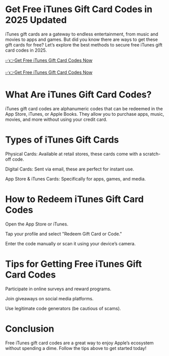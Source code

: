 # Get Free iTunes Gift Card Codes in 2025 Updated
iTunes gift cards are a gateway to endless entertainment, from music and movies to apps and games. But did you know there are ways to get these gift cards for free? Let’s explore the best methods to secure free iTunes gift card codes in 2025.

[✅👉Get Free iTunes Gift Card Codes Now](https://appbitly.com/funtenig)

[✅👉Get Free iTunes Gift Card Codes Now](https://appbitly.com/funtenig)

# What Are iTunes Gift Card Codes?
iTunes gift card codes are alphanumeric codes that can be redeemed in the App Store, iTunes, or Apple Books. They allow you to purchase apps, music, movies, and more without using your credit card.

# Types of iTunes Gift Cards

Physical Cards: Available at retail stores, these cards come with a scratch-off code.

Digital Cards: Sent via email, these are perfect for instant use.

App Store & iTunes Cards: Specifically for apps, games, and media.

# How to Redeem iTunes Gift Card Codes

Open the App Store or iTunes.

Tap your profile and select "Redeem Gift Card or Code."

Enter the code manually or scan it using your device’s camera.

# Tips for Getting Free iTunes Gift Card Codes

Participate in online surveys and reward programs.

Join giveaways on social media platforms.

Use legitimate code generators (be cautious of scams).

# Conclusion
Free iTunes gift card codes are a great way to enjoy Apple’s ecosystem without spending a dime. Follow the tips above to get started today!
